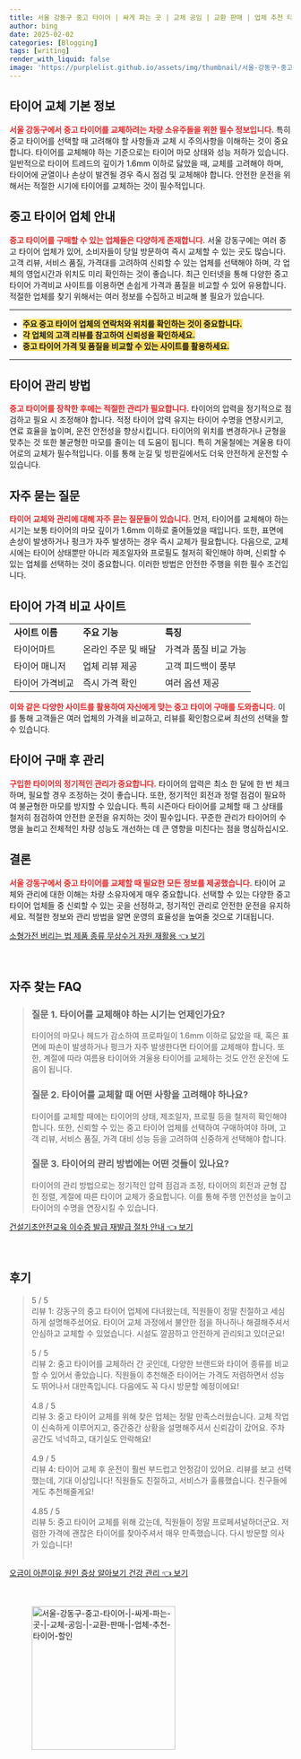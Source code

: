 ```yaml
---
title: 서울 강동구 중고 타이어 | 싸게 파는 곳 | 교체 공임 | 교환 판매 | 업체 추천 타이어 할인
author: bing
date: 2025-02-02
categories: [Blogging]
tags: [writing]
render_with_liquid: false
image: 'https://purplelist.github.io/assets/img/thumbnail/서울-강동구-중고-타이어-|-싸게-파는-곳-|-교체-공임-|-교환-판매-|-업체-추천-타이어-할인.webp'
---
```



<h2 id='타이어 교체 기본 정보'>타이어 교체 기본 정보</h2>

<p><b><span style="color: #ee2323;">서울 강동구에서 중고 타이어를 교체하려는 차량 소유주들을 위한 필수 정보입니다.</span></b> 특히 중고 타이어를 선택할 때 고려해야 할 사항들과 교체 시 주의사항을 이해하는 것이 중요합니다. 타이어를 교체해야 하는 기준으로는 타이어 마모 상태와 성능 저하가 있습니다. 일반적으로 타이어 트레드의 깊이가 1.6mm 이하로 닳았을 때, 교체를 고려해야 하며, 타이어에 균열이나 손상이 발견될 경우 즉시 점검 및 교체해야 합니다. 안전한 운전을 위해서는 적절한 시기에 타이어를 교체하는 것이 필수적입니다.</p>

<h2 id='중고 타이어 업체 안내'>중고 타이어 업체 안내</h2>

<p><b><span style="color: #ee2323;">중고 타이어를 구매할 수 있는 업체들은 다양하게 존재합니다.</span></b> 서울 강동구에는 여러 중고 타이어 업체가 있어, 소비자들이 당일 방문하여 즉시 교체할 수 있는 곳도 많습니다. 고객 리뷰, 서비스 품질, 가격대를 고려하여 신뢰할 수 있는 업체를 선택해야 하며, 각 업체의 영업시간과 위치도 미리 확인하는 것이 좋습니다. 최근 인터넷을 통해 다양한 중고 타이어 가격비교 사이트를 이용하면 손쉽게 가격과 품질을 비교할 수 있어 유용합니다. 적절한 업체를 찾기 위해서는 여러 정보를 수집하고 비교해 볼 필요가 있습니다.</p>

<hr />

<ul>
    <li><b><span style="background-color: #ffe066;">주요 중고 타이어 업체의 연락처와 위치를 확인하는 것이 중요합니다.</span></b></li>
    <li><b><span style="background-color: #ffe066;">각 업체의 고객 리뷰를 참고하여 신뢰성을 확인하세요.</span></b></li>
    <li><b><span style="background-color: #ffe066;">중고 타이어 가격 및 품질을 비교할 수 있는 사이트를 활용하세요.</span></b></li>
</ul>

<hr />

<h2 id='타이어 관리 방법'>타이어 관리 방법</h2>

<p><b><span style="color: #ee2323;">중고 타이어를 장착한 후에는 적절한 관리가 필요합니다.</span></b> 타이어의 압력을 정기적으로 점검하고 필요 시 조정해야 합니다. 적정 타이어 압력 유지는 타이어 수명을 연장시키고, 연료 효율을 높이며, 운전 안전성을 향상시킵니다. 타이어의 위치를 변경하거나 균형을 맞추는 것 또한 불균형한 마모를 줄이는 데 도움이 됩니다. 특히 겨울철에는 겨울용 타이어로의 교체가 필수적입니다. 이를 통해 눈길 및 빙판길에서도 더욱 안전하게 운전할 수 있습니다.</p>

<h2 id='자주 묻는 질문'>자주 묻는 질문</h2>

<p><b><span style="color: #ee2323;">타이어 교체와 관리에 대해 자주 묻는 질문들이 있습니다.</span></b> 먼저, 타이어를 교체해야 하는 시기는 보통 타이어의 마모 깊이가 1.6mm 이하로 줄어들었을 때입니다. 또한, 표면에 손상이 발생하거나 펑크가 자주 발생하는 경우 즉시 교체가 필요합니다. 다음으로, 교체 시에는 타이어 상태뿐만 아니라 제조일자와 프로필도 철저히 확인해야 하며, 신뢰할 수 있는 업체를 선택하는 것이 중요합니다. 이러한 방법은 안전한 주행을 위한 필수 조건입니다.</p>

<h2 id='타이어 가격 비교 사이트'>타이어 가격 비교 사이트</h2>

<table>
    <tr>
        <td><b>사이트 이름</b></td>
        <td><b>주요 기능</b></td>
        <td><b>특징</b></td>
    </tr>
    <tr>
        <td>타이어마트</td>
        <td>온라인 주문 및 배달</td>
        <td>가격과 품질 비교 가능</td>
    </tr>
    <tr>
        <td>타이어 매니저</td>
        <td>업체 리뷰 제공</td>
        <td>고객 피드백이 풍부</td>
    </tr>
    <tr>
        <td>타이어 가격비교</td>
        <td>즉시 가격 확인</td>
        <td>여러 옵션 제공</td>
    </tr>
</table>

<p><b><span style="color: #ee2323;">이와 같은 다양한 사이트를 활용하여 자신에게 맞는 중고 타이어 구매를 도와줍니다.</span></b> 이를 통해 고객들은 여러 업체의 가격을 비교하고, 리뷰를 확인함으로써 최선의 선택을 할 수 있습니다.</p>

<h2 id='타이어 구매 후 관리'>타이어 구매 후 관리</h2>

<p><b><span style="color: #ee2323;">구입한 타이어의 정기적인 관리가 중요합니다.</span></b> 타이어의 압력은 최소 한 달에 한 번 체크하며, 필요할 경우 조정하는 것이 좋습니다. 또한, 정기적인 회전과 정렬 점검이 필요하여 불균형한 마모를 방지할 수 있습니다. 특히 시즌마다 타이어를 교체할 때 그 상태를 철저히 점검하여 안전한 운전을 유지하는 것이 필수입니다. 꾸준한 관리가 타이어의 수명을 늘리고 전체적인 차량 성능도 개선하는 데 큰 영향을 미친다는 점을 명심하십시오.</p>

<h2 id='결론'>결론</h2>

<p><b><span style="color: #ee2323;">서울 강동구에서 중고 타이어를 교체할 때 필요한 모든 정보를 제공했습니다.</span></b> 타이어 교체와 관리에 대한 이해는 차량 소유자에게 매우 중요합니다. 선택할 수 있는 다양한 중고 타이어 업체들 중 신뢰할 수 있는 곳을 선정하고, 정기적인 관리로 안전한 운전을 유지하세요. 적절한 정보와 관리 방법을 알면 운영의 효율성을 높여줄 것으로 기대됩니다.</p>


<p><a class="click-button" title="소형가전 버리는 법 제품 종류 무상수거 자원 재활용" href="https://purplelist.github.io/posts/%EC%86%8C%ED%98%95%EA%B0%80%EC%A0%84-%EB%B2%84%EB%A6%AC%EB%8A%94-%EB%B2%95-%EC%A0%9C%ED%92%88-%EC%A2%85%EB%A5%98-%EB%AC%B4%EC%83%81%EC%88%98%EA%B1%B0-%EC%9E%90%EC%9B%90-%EC%9E%AC%ED%99%9C%EC%9A%A9/" rel="dofollow">소형가전 버리는 법 제품 종류 무상수거 자원 재활용 👈 보기</a></p><br>
<h2 id='자주_찾는_FAQ'>자주 찾는 FAQ</h2>
<div itemscope="" itemtype="https://schema.org/FAQPage"> 
<blockquote> 
<div itemscope="" itemprop="mainEntity" itemtype="https://schema.org/Question"> 
<h3 itemprop="name">질문 1. 타이어를 교체해야 하는 시기는 언제인가요?</h3> 
<div itemscope="" itemprop="acceptedAnswer" itemtype="https://schema.org/Answer"> 
<span itemprop="text"> 
<p>타이어의 마모나 헤드가 감소하여 프로파일이 1.6mm 이하로 닳았을 때, 혹은 표면에 파손이 발생하거나 펑크가 자주 발생한다면 타이어를 교체해야 합니다. 또한, 계절에 따라 여름용 타이어와 겨울용 타이어를 교체하는 것도 안전 운전에 도움이 됩니다.</p> 
</span> 
</div> 
</div> 

<div itemscope="" itemprop="mainEntity" itemtype="https://schema.org/Question"> 
<h3 itemprop="name">질문 2. 타이어를 교체할 때 어떤 사항을 고려해야 하나요?</h3> 
<div itemscope="" itemprop="acceptedAnswer" itemtype="https://schema.org/Answer"> 
<span itemprop="text"> 
<p>타이어를 교체할 때에는 타이어의 상태, 제조일자, 프로필 등을 철저히 확인해야 합니다. 또한, 신뢰할 수 있는 중고 타이어 업체를 선택하여 구매하여야 하며, 고객 리뷰, 서비스 품질, 가격 대비 성능 등을 고려하여 신중하게 선택해야 합니다.</p> 
</span> 
</div> 
</div> 

<div itemscope="" itemprop="mainEntity" itemtype="https://schema.org/Question"> 
<h3 itemprop="name">질문 3. 타이어의 관리 방법에는 어떤 것들이 있나요?</h3> 
<div itemscope="" itemprop="acceptedAnswer" itemtype="https://schema.org/Answer"> 
<span itemprop="text"> 
<p>타이어의 관리 방법으로는 정기적인 압력 점검과 조정, 타이어의 회전과 균형 잡힌 정렬, 계절에 따른 타이어 교체가 중요합니다. 이를 통해 주행 안전성을 높이고 타이어의 수명을 연장시킬 수 있습니다.</p> 
</span> 
</div> 
</div> 
</blockquote> 
</div>
<p><a class="click-button" title="건설기초안전교육 이수증 발급 재발급 절차 안내" href="https://purplelist.github.io/posts/%EA%B1%B4%EC%84%A4%EA%B8%B0%EC%B4%88%EC%95%88%EC%A0%84%EA%B5%90%EC%9C%A1-%EC%9D%B4%EC%88%98%EC%A6%9D-%EB%B0%9C%EA%B8%89-%EC%9E%AC%EB%B0%9C%EA%B8%89-%EC%A0%88%EC%B0%A8-%EC%95%88%EB%82%B4/" rel="dofollow">건설기초안전교육 이수증 발급 재발급 절차 안내 👈 보기</a></p><br>
<h2 id='후기'>후기</h2>
<div itemscope itemtype="https://schema.org/Product">
  <blockquote>
  <div itemprop="review" itemscope itemtype="https://schema.org/Review">
      <div itemprop="reviewRating" itemscope itemtype="https://schema.org/Rating"> <span itemprop="ratingValue">5</span> / <span itemprop="bestRating">5</span> </div>
      <span itemprop="reviewBody">리뷰 1: 강동구의 중고 타이어 업체에 다녀왔는데, 직원들이 정말 친절하고 세심하게 설명해주셨어요. 타이어 교체 과정에서 불안한 점을 하나하나 해결해주셔서 안심하고 교체할 수 있었습니다. 시설도 깔끔하고 안전하게 관리되고 있더군요!</span>
  </div>
  <br>
  <div itemprop="review" itemscope itemtype="https://schema.org/Review">
      <div itemprop="reviewRating" itemscope itemtype="https://schema.org/Rating"> <span itemprop="ratingValue">5</span> / <span itemprop="bestRating">5</span> </div>
      <span itemprop="reviewBody">리뷰 2: 중고 타이어를 교체하러 간 곳인데, 다양한 브랜드와 타이어 종류를 비교할 수 있어서 좋았습니다. 직원들이 추천해준 타이어는 가격도 저렴하면서 성능도 뛰어나서 대만족입니다. 다음에도 꼭 다시 방문할 예정이에요!</span>
  </div>
  <br>
  <div itemprop="review" itemscope itemtype="https://schema.org/Review">
      <div itemprop="reviewRating" itemscope itemtype="https://schema.org/Rating"> <span itemprop="ratingValue">4.8</span> / <span itemprop="bestRating">5</span> </div>
      <span itemprop="reviewBody">리뷰 3: 중고 타이어 교체를 위해 찾은 업체는 정말 만족스러웠습니다. 교체 작업이 신속하게 이루어지고, 중간중간 상황을 설명해주셔서 신뢰감이 갔어요. 주차 공간도 넉넉하고, 대기실도 안락해요!</span>
  </div>
  <br>
  <div itemprop="review" itemscope itemtype="https://schema.org/Review">
      <div itemprop="reviewRating" itemscope itemtype="https://schema.org/Rating"> <span itemprop="ratingValue">4.9</span> / <span itemprop="bestRating">5</span> </div>
      <span itemprop="reviewBody">리뷰 4: 타이어 교체 후 운전이 훨씬 부드럽고 안정감이 있어요. 리뷰를 보고 선택했는데, 기대 이상입니다! 직원들도 친절하고, 서비스가 훌륭했습니다. 친구들에게도 추천해줄게요!</span>
  </div>
  <br>
  <div itemprop="review" itemscope itemtype="https://schema.org/Review">
      <div itemprop="reviewRating" itemscope itemtype="https://schema.org/Rating"> <span itemprop="ratingValue">4.85</span> / <span itemprop="bestRating">5</span> </div>
      <span itemprop="reviewBody">리뷰 5: 중고 타이어 교체를 위해 갔는데, 직원들이 정말 프로페셔널하더군요. 저렴한 가격에 괜찮은 타이어를 찾아주셔서 매우 만족했습니다. 다시 방문할 의사가 있습니다!</span>
  </div>
  <br>
  </blockquote>
</div>
<p><a class="click-button" title="오금이 아픈이유 원인 증상 알아보기 건강 관리" href="https://purplelist.github.io/posts/%EC%98%A4%EA%B8%88%EC%9D%B4-%EC%95%84%ED%94%88%EC%9D%B4%EC%9C%A0-%EC%9B%90%EC%9D%B8-%EC%A6%9D%EC%83%81-%EC%95%8C%EC%95%84%EB%B3%B4%EA%B8%B0-%EA%B1%B4%EA%B0%95-%EA%B4%80%EB%A6%AC/" rel="dofollow">오금이 아픈이유 원인 증상 알아보기 건강 관리 👈 보기</a></p><br>
<figure class="image"><img src="https://purplelist.github.io/assets/img/thumbnail/서울-강동구-중고-타이어-|-싸게-파는-곳-|-교체-공임-|-교환-판매-|-업체-추천-타이어-할인.webp" alt="서울-강동구-중고-타이어-|-싸게-파는-곳-|-교체-공임-|-교환-판매-|-업체-추천-타이어-할인" width="256" height="256"></figure>